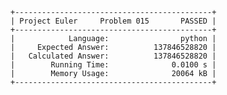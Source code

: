     +--------------------------------------------+
    | Project Euler     Problem 015       PASSED |
    +--------------------------------------------+
    |            Language:                python |
    |     Expected Answer:          137846528820 |
    |   Calculated Answer:          137846528820 |
    |        Running Time:              0.0100 s |
    |        Memory Usage:              20064 kB |
    +--------------------------------------------+
